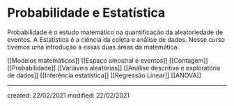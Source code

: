 # Probabilidade e Estatística
Probabilidade é o estudo matemático na quantificação da aleatoriedade de eventos. A Estatística é a ciência da coleta e análise de dados. Nesse curso tivemos uma introdução à essas duas áreas da matemática.

[[Modelos matemáticos]]
[[Espaço amostral e eventos]]
[[Contagem]]
[[Probabilidade]]
[[Variáveis aleatórias]]
[[Análise descritiva e exploratória de dados]]
[[Inferência estatística]]
[[Regressão Linear]]
[[ANOVA]]

---

created: 22/02/2021
modified: 22/02/2021
